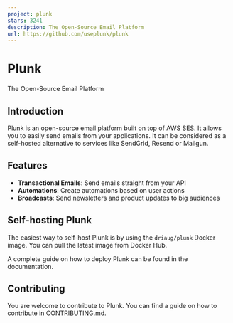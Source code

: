 ```yaml
---
project: plunk
stars: 3241
description: The Open-Source Email Platform
url: https://github.com/useplunk/plunk
---
```


Plunk
=====

The Open-Source Email Platform

Introduction
------------

Plunk is an open-source email platform built on top of AWS SES. It allows you to easily send emails from your applications. It can be considered as a self-hosted alternative to services like SendGrid, Resend or Mailgun.

Features
--------

-   **Transactional Emails**: Send emails straight from your API
-   **Automations**: Create automations based on user actions
-   **Broadcasts**: Send newsletters and product updates to big audiences

Self-hosting Plunk
------------------

The easiest way to self-host Plunk is by using the `driaug/plunk` Docker image. You can pull the latest image from Docker Hub.

A complete guide on how to deploy Plunk can be found in the documentation.

Contributing
------------

You are welcome to contribute to Plunk. You can find a guide on how to contribute in CONTRIBUTING.md.
